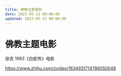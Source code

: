 ```yaml
---
title: 佛教主题电影
date: 2023-05-23 00:00:00
updated: 2023-05-23 00:00:00
---
```


# 佛教主题电影

徐克 1993《白蛇传》电影

https://www.zhihu.com/zvideo/1634931714786050048
